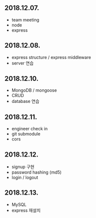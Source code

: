 ## 2018.12.07.

- team meeting
- node
- express

## 2018.12.08.

- express structure / express middleware
- server 연습

## 2018.12.10.

- MongoDB / mongoose
- CRUD
- database 연습

## 2018.12.11.

- engineer check in
- git submodule
- cors


## 2018.12.12.

- signup 구현
- password hashing (md5)
- login / logout


## 2018.12.13.

- MySQL
- express 재설치


